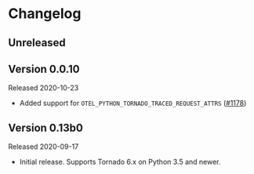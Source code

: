 # Changelog

## Unreleased

## Version 0.0.10

Released 2020-10-23

- Added support for `OTEL_PYTHON_TORNADO_TRACED_REQUEST_ATTRS` ([#1178](https://github.com/open-telemetry/opentelemetry-python/pull/1178))

## Version 0.13b0

Released 2020-09-17

- Initial release. Supports Tornado 6.x on Python 3.5 and newer.
